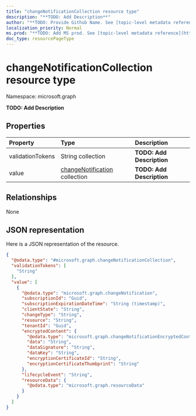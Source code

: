 ```yaml
---
title: "changeNotificationCollection resource type"
description: "**TODO: Add Description**"
author: "**TODO: Provide Github Name. See [topic-level metadata reference](https://msgo.azurewebsites.net/add/document/guidelines/metadata.html#topic-level-metadata)**"
localization_priority: Normal
ms.prod: "**TODO: Add MS prod. See [topic-level metadata reference](https://msgo.azurewebsites.net/add/document/guidelines/metadata.html#topic-level-metadata)**"
doc_type: resourcePageType
---
```


# changeNotificationCollection resource type


Namespace: microsoft.graph

**TODO: Add Description**

## Properties
|Property|Type|Description|
|:---|:---|:---|
|validationTokens|String collection|**TODO: Add Description**|
|value|[changeNotification](../resources/changenotification.md) collection|**TODO: Add Description**|

## Relationships
None

## JSON representation
Here is a JSON representation of the resource.
<!-- {
  "blockType": "resource",
  "@odata.type": "microsoft.graph.changeNotificationCollection"
}
-->
``` json
{
  "@odata.type": "#microsoft.graph.changeNotificationCollection",
  "validationTokens": [
    "String"
  ],
  "value": [
    {
      "@odata.type": "microsoft.graph.changeNotification",
      "subscriptionId": "Guid",
      "subscriptionExpirationDateTime": "String (timestamp)",
      "clientState": "String",
      "changeType": "String",
      "resource": "String",
      "tenantId": "Guid",
      "encryptedContent": {
        "@odata.type": "microsoft.graph.changeNotificationEncryptedContent",
        "data": "String",
        "dataSignature": "String",
        "dataKey": "String",
        "encryptionCertificateId": "String",
        "encryptionCertificateThumbprint": "String"
      },
      "lifecycleEvent": "String",
      "resourceData": {
        "@odata.type": "microsoft.graph.resourceData"
      }
    }
  ]
}
```

